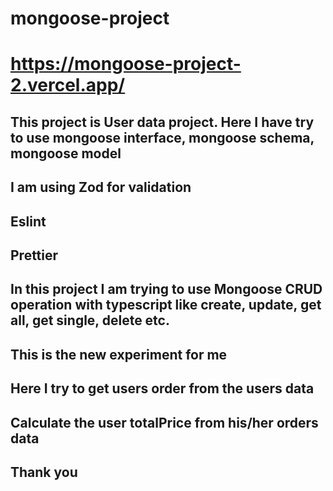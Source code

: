 # mongoose-project
# https://mongoose-project-2.vercel.app/
## This project is User data project. Here I have try to use mongoose interface, mongoose schema, mongoose model
## I am using Zod for validation
## Eslint
## Prettier
## In this project I am trying to use Mongoose CRUD operation with typescript like create, update, get all, get single, delete etc.
## This is the new experiment for me
## Here I try to get users order from the users data
## Calculate the user totalPrice from his/her orders data
## Thank you

